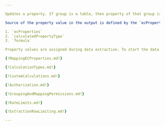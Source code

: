 ```yaml
---

Updates a property. If group is a table, then property of that group is a column. Properties can be mapped from existing iModel ECProperties, calculated using a predefined list of calculations, or calculated using your own mathematical formula.

Source of the property value in the output is defined by the `ecProperties`, `calculatedPropertyType`, and `formula` values on a property. You can provide any combination of these properties. If you do not provided any of them, the output value will always be null. Such properties can be used as placeholders or to define an output schema before any property mapping is done. However, when you provide 2 or more of these properties they are evaluated in this order until a valid value (not null or undefined) is found:

1. `ecProperties`
2. `calculatedPropertyType`
3. `formula`

Property values are assigned during data extraction. To start the data extraction use [Run Extraction](/apis/insights/operations/run-extraction) operation.

{!MappingECProperties.md!}

{!CalculationTypes.md!}

{!CustomCalculations.md!}

{!Authorization.md!}

{!GroupingAndMappingPermissions.md!}

{!RateLimits.md!}

{!ExtractionRowLimiting.md!}

---
```

